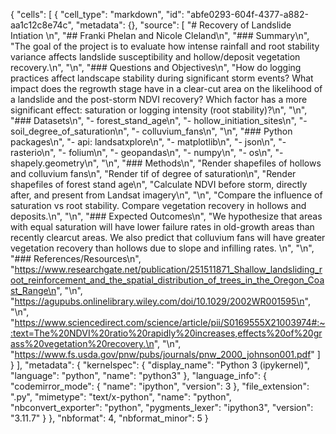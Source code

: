 {
 "cells": [
  {
   "cell_type": "markdown",
   "id": "abfe0293-604f-4377-a882-aa1c12c8e74c",
   "metadata": {},
   "source": [
    "# Recovery of Landslide Intiation \n",
    "## Franki Phelan and Nicole Cleland\n",
    "### Summary\n",
    "The goal of the project is to evaluate how intense rainfall and root stability variance affects landslide susceptibility and hollow/deposit vegetation recovery.\n",
    "\n",
    "### Questions and Objectives\n",
    "How do logging practices affect landscape stability during significant storm events? What impact does the regrowth stage have in a clear-cut area on the likelihood of a landslide and the post-storm NDVI recovery? Which factor has a more significant effect: saturation or logging intensity (root stability)?\n",
    "\n",
    "### Datasets\n",
    "- forest_stand_age\n",
    "- hollow_initiation_sites\n",
    "- soil_degree_of_saturation\n",
    "- colluvium_fans\n",
    "\n",
    "### Python packages\n",
    "- api: landsatxplore\n",
    "- matplotlib\n",
    "- json\n",
    "- rasterio\n",
    "- folium\n",
    "- geopandas\n",
    "- numpy\n",
    "- os\n",
    "- shapely.geometry\n",
    "\n",
    "### Methods\n",
    "Render shapefiles of hollows and colluvium fans\n",
    "Render tif of degree of saturation\n",
    "Render shapefiles of forest stand age\n",
    "Calculate NDVI before storm, directly after, and present from Landsat imagery\n",
    "\n",
    "Compare the influence of saturation vs root stability. Compare vegetation recovery in hollows and deposits.\n",
    "\n",
    "### Expected Outcomes\n",
    "We hypothesize that areas with equal saturation will have lower failure rates in old-growth areas than recently clearcut areas. We also predict that colluvium fans will have greater vegetation recovery than hollows due to slope and infilling rates. \n",
    "\n",
    "### References/Resources\n",
    "https://www.researchgate.net/publication/251511871_Shallow_landsliding_root_reinforcement_and_the_spatial_distribution_of_trees_in_the_Oregon_Coast_Range\n",
    "\n",
    "https://agupubs.onlinelibrary.wiley.com/doi/10.1029/2002WR001595\n",
    "\n",
    "https://www.sciencedirect.com/science/article/pii/S0169555X21003974#:~:text=The%20NDVI%20ratio%20rapidly%20increases,effects%20of%20grass%20vegetation%20recovery.\n",
    "\n",
    "https://www.fs.usda.gov/pnw/pubs/journals/pnw_2000_johnson001.pdf"
   ]
  }
 ],
 "metadata": {
  "kernelspec": {
   "display_name": "Python 3 (ipykernel)",
   "language": "python",
   "name": "python3"
  },
  "language_info": {
   "codemirror_mode": {
    "name": "ipython",
    "version": 3
   },
   "file_extension": ".py",
   "mimetype": "text/x-python",
   "name": "python",
   "nbconvert_exporter": "python",
   "pygments_lexer": "ipython3",
   "version": "3.11.7"
  }
 },
 "nbformat": 4,
 "nbformat_minor": 5
}
